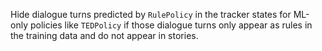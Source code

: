 Hide dialogue turns predicted by `RulePolicy` in the tracker states
for ML-only policies like `TEDPolicy`
if those dialogue turns only appear as rules in the training data and do not appear in stories.
